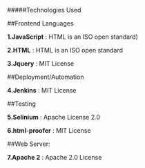 #####Technologies Used

##Frontend Languages

**1.JavaScript**  : HTML is an ISO open standard)

**2.HTML**  : HTML is an ISO open standard

**3.Jquery** : MIT License

##Deployment/Automation

**4.Jenkins** : MIT License

##Testing

**5.Selinium** :  Apache License 2.0

**6.html-proofer** : MIT License

##Web Server:

**7.Apache 2** : Apache 2.0 License